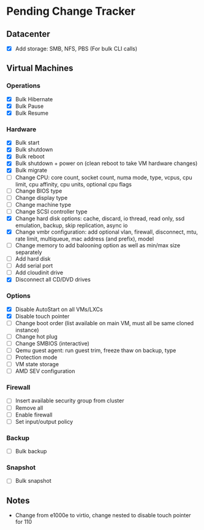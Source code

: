 # Pending Change Tracker
## Datacenter
- [x] Add storage: SMB, NFS, PBS (For bulk CLI calls)



## Virtual Machines
### Operations
- [x] Bulk Hibernate
- [x] Bulk Pause
- [x] Bulk Resume

### Hardware
- [x] Bulk start
- [x] Bulk shutdown
- [x] Bulk reboot
- [x] Bulk shutdown + power on (clean reboot to take VM hardware changes)
- [x] Bulk migrate
- [ ] Change CPU: core count, socket count, numa mode, type, vcpus, cpu limit, cpu affinity, cpu units, optional cpu flags
- [ ] Change BIOS type
- [ ] Change display type
- [ ] Change machine type
- [ ] Change SCSI controller type
- [x] Change hard disk options: cache, discard, io thread, read only, ssd emulation, backup, skip replication, async io
- [x] Change vmbr configuration: add optional vlan, firewall, disconnect, mtu, rate limit, multiqueue, mac address (and prefix), model
- [ ] Change memory to add balooning option as well as min/max size separately
- [ ] Add hard disk
- [ ] Add serial port
- [ ] Add cloudinit drive
- [x] Disconnect all CD/DVD drives

### Options
- [x] Disable AutoStart on all VMs/LXCs
- [x] Disable touch pointer
- [ ] Change boot order (list available on main VM, must all be same cloned instance)
- [ ] Change hot plug
- [ ] Change SMBIOS (interactive)
- [ ] Qemu guest agent: run guest trim, freeze thaw on backup, type
- [ ] Protection mode
- [ ] VM state storage
- [ ] AMD SEV configuration

### Firewall
- [ ] Insert available security group from cluster
- [ ] Remove all
- [ ] Enable firewall
- [ ] Set input/output policy

### Backup
- [ ] Bulk backup

### Snapshot
- [ ] Bulk snapshot



## Notes
- Change from e1000e to virtio, change nested to disable touch pointer for 110
